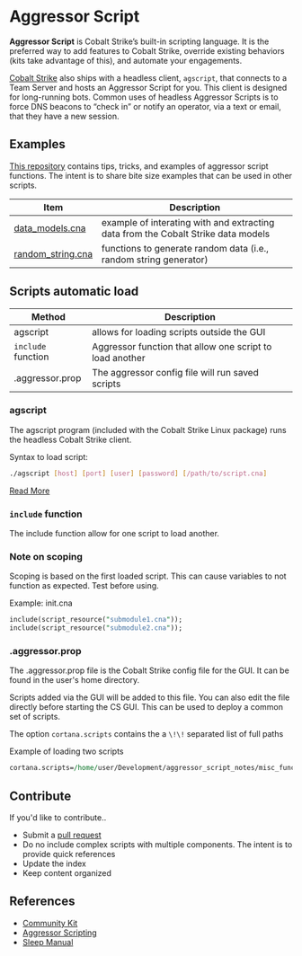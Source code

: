 # Aggressor Script 

**Aggressor Script** is Cobalt Strike’s built-in scripting language. It is the preferred way to add features to Cobalt Strike, override existing behaviors (kits take advantage of this), and automate your engagements.

[Cobalt Strike](https://www.cobaltstrike.com) also ships with a headless client, ```agscript```, that connects to a Team Server and hosts an Aggressor Script for you. This client is designed for long-running bots. Common uses of headless Aggressor Scripts is to force DNS beacons to “check in” or notify an operator, via a text or email, that they have a new session.

## Examples
[This repository](https://github.com/Cobalt-Strike/aggressor_script_examples) contains tips, tricks, and examples of aggressor script functions. The intent is to share bite size examples that can be used in other scripts.

Item                     | Description
-------------------------|--------------------------
[data_models.cna](https://github.com/Cobalt-Strike/aggressor_script_examples/blob/main/data_models.cna)          | example of interating with and extracting data from the Cobalt Strike data models
[random_string.cna](https://github.com/Cobalt-Strike/aggressor_script_examples/blob/main/random_string.cna)        | functions to generate random data (i.e., random string generator)

## Scripts automatic load

Method             | Description
-------------------|--
agscript           | allows for loading scripts outside the GUI
`include` function | Aggressor function that allow one script to load another
.aggressor.prop    | The aggressor config file will run saved scripts

### agscript

The agscript program (included with the Cobalt Strike Linux package) runs the headless Cobalt Strike client. 

Syntax to load script:

```bash
./agscript [host] [port] [user] [password] [/path/to/script.cna]
```

[Read More](https://hstechdocs.helpsystems.com/manuals/cobaltstrike/current/userguide/content/topics/agressor_script.htm)

### `include` function

The include function allow for one script to load another. 

### Note on scoping

Scoping is based on the first loaded script. This can cause variables to not function as expected. Test before using.

Example: init.cna

```perl
include(script_resource("submodule1.cna"));
include(script_resource("submodule2.cna"));
```

### .aggressor.prop

The .aggressor.prop file is the Cobalt Strike config file for the GUI. It can be found in the user's home directory.

Scripts added via the GUI will be added to this file. You can also edit the file directly before starting the CS GUI. This can be used to deploy a common set of scripts.

The option `cortana.scripts` contains the a `\!\!` separated list of full paths

Example of loading two scripts

```perl
cortana.scripts=/home/user/Development/aggressor_script_notes/misc_functions.cna\!\!/home/user/Development/aggressor_script_notes/data_models.cna
```

## Contribute

If you'd like to contribute..

- Submit a [pull request](https://github.com/Cobalt-Strike/aggressor_script_examples/pulls)
- Do no include complex scripts with multiple components. The intent is to provide quick references
- Update the index
- Keep content organized

## References

- [Community Kit](https://cobalt-strike.github.io/community_kit)
- [Aggressor Scripting](https://hstechdocs.helpsystems.com/manuals/cobaltstrike/current/userguide/content/topics_aggressor-scripts/agressor_script.htm)
- [Sleep Manual](http://sleep.dashnine.org/manual/)
